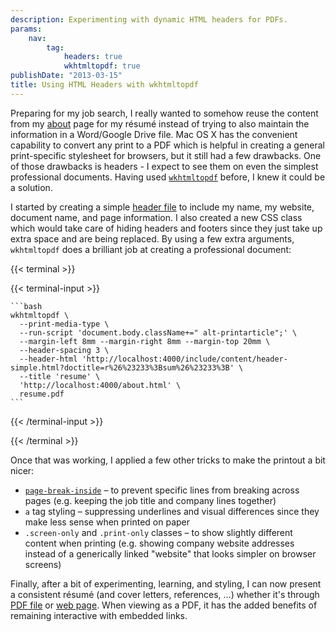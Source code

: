 ```yaml
---
description: Experimenting with dynamic HTML headers for PDFs.
params:
    nav:
        tag:
            headers: true
            wkhtmltopdf: true
publishDate: "2013-03-15"
title: Using HTML Headers with wkhtmltopdf
---
```


Preparing for my job search, I really wanted to somehow reuse the content from my [about][2] page for my
r&#233;sum&#233; instead of trying to also maintain the information in a Word/Google Drive file. Mac OS X has the
convenient capability to convert any print to a PDF which is helpful in creating a general print-specific stylesheet for
browsers, but it still had a few drawbacks. One of those drawbacks is headers - I expect to see them on even the
simplest professional documents. Having used [`wkhtmltopdf`][1] before, I knew it could be a solution.

I started by creating a simple [header file][3] to include my name, my website, document name, and page information. I
also created a new CSS class which would take care of hiding headers and footers since they just take up extra space and
are being replaced. By using a few extra arguments, `wkhtmltopdf` does a brilliant job at creating a professional
document:

{{< terminal >}}

  {{< terminal-input >}}

    ```bash
    wkhtmltopdf \
      --print-media-type \
      --run-script 'document.body.className+=" alt-printarticle";' \
      --margin-left 8mm --margin-right 8mm --margin-top 20mm \
      --header-spacing 3 \
      --header-html 'http://localhost:4000/include/content/header-simple.html?doctitle=r%26%23233%3Bsum%26%23233%3B' \
      --title 'resume' \
      'http://localhost:4000/about.html' \
      resume.pdf
    ```

  {{< /terminal-input >}}

{{< /terminal >}}

Once that was working, I applied a few other tricks to make the printout a bit nicer:

 * [`page-break-inside`][5] &ndash; to prevent specific lines from breaking across pages (e.g. keeping the job title and
   company lines together)
 * `a` tag styling &ndash; suppressing underlines and visual differences since they make less sense when printed on
   paper
 * `.screen-only` and `.print-only` classes &ndash; to show slightly different content when printing (e.g. showing
   company website addresses instead of a generically linked "website" that looks simpler on browser screens)

Finally, after a bit of experimenting, learning, and styling, I can now present a consistent r&#233;sum&#233; (and cover
letters, references, &hellip;) whether it's through [PDF file][4] or [web page][2]. When viewing as a PDF, it has the
added benefits of remaining interactive with embedded links.


 [1]: https://code.google.com/p/wkhtmltopdf/
 [2]: /about.html
 [3]: https://github.com/dpb587/dpb587.me/blob/master/static/dev/content/header-simple.html
 [4]: http://static.dpb587.me/about.pdf
 [5]: https://developer.mozilla.org/en-US/docs/CSS/page-break-inside
